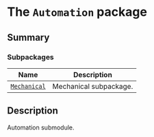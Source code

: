 # The `Automation` package

<a id="summary"></a>

## Summary

### Subpackages

| Name | Description |
|-----------------------------------------------------------------------------------------------------|--------------------------|
| [`Mechanical`](Mechanical/index.md#module-ansys.mechanical.stubs.Ansys.ACT.Automation.Mechanical)   | Mechanical subpackage.   |

<a id="description"></a>

## Description

Automation submodule.

<!-- !! processed by numpydoc !! -->
